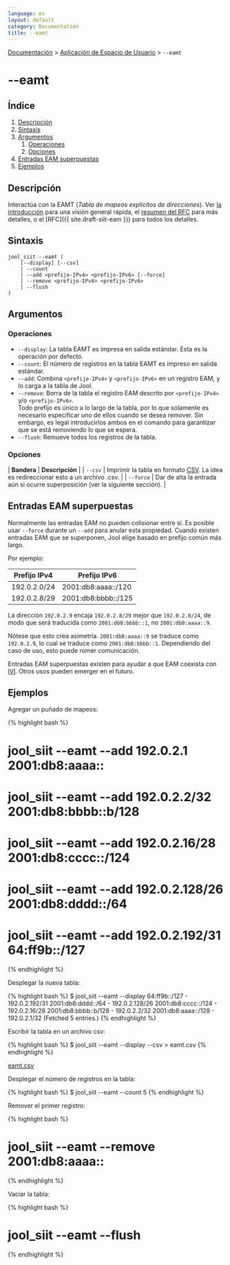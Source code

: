 ```yaml
---
language: es
layout: default
category: Documentation
title: --eamt
---
```


[Documentación](documentation.html) > [Aplicación de Espacio de Usuario](documentation.html#aplicacin-de-espacio-de-usuario) > `--eamt`

# \--eamt

## Índice

1. [Descripción](#descripcin)
2. [Sintaxis](#sintaxis)
3. [Argumentos](#argumentos)
   1. [Operaciones](#operaciones)
   2. [Opciones](#opciones)
4. [Entradas EAM superpuestas](#entradas-eam-superpuestas)
4. [Ejemplos](#ejemplos)

## Descripción

Interactúa con la EAMT (_Tabla de mapeos explícitos de direcciones_). Ver [la introducción](intro-xlat.html#siit-con-eam) para una visión general rápida, el [resumen del RFC](eamt.html) para más detalles, o el [RFC]({{ site.draft-siit-eam }}) para todos los detalles.

## Sintaxis

	jool_siit --eamt (
		[--display] [--csv]
		| --count
		| --add <prefijo-IPv4> <prefijo-IPv6> [--force]
		| --remove <prefijo-IPv4> <prefijo-IPv6>
		| --flush
	)

## Argumentos

### Operaciones

* `--display`: La tabla EAMT es impresa en salida estándar. Esta es la operación por defecto.
* `--count`: El número de registros en la tabla EAMT es impreso en salida estándar.
* `--add`: Combina `<prefijo-IPv4>` y `<prefijo-IPv6>` en un registro EAM, y lo carga a la tabla de Jool.
* `--remove`: Borra de la tabla el registro EAM descrito por `<prefijo-IPv4>` y/o `<prefijo-IPv6>`.  
Todo prefijo es único a lo largo de la tabla, por lo que solamente es necesario especificar uno de ellos cuando se desea remover. Sin embargo, es legal introducirlos ambos en el comando para garantizar que se está removiendo lo que se espera.
* `--flush`: Remueve todos los registros de la tabla.

### Opciones

| **Bandera** | **Descripción** |
| `--csv` | Imprimir la tabla en formato [CSV](https://es.wikipedia.org/wiki/CSV). La idea es redireccionar esto a un archivo .csv. |
| `--force` | Dar de alta la entrada aún si ocurre superposición (ver la siguiente sección). |

## Entradas EAM superpuestas

Normalmente las entradas EAM no pueden colisionar entre sí. Es posible usar `--force` durante un `--add` para anular esta propiedad. Cuando existen entradas EAM que se superponen, Jool elige basado en prefijo común más largo.

Por ejemplo:

| Prefijo IPv4    | Prefijo IPv6         |
|-----------------|----------------------|
| 192.0.2.0/24    | 2001:db8:aaaa::/120  |
| 192.0.2.8/29    | 2001:db8:bbbb::/125  |

La dirección `192.0.2.9` encaja `192.0.2.8/29` mejor que `192.0.2.0/24`, de modo que será traducida como `2001:db8:bbbb::1`, no `2001:db8:aaaa::9`.

Nótese que esto crea asimetría. `2001:db8:aaaa::9` se traduce como `192.0.2.9`, lo cual se traduce como `2001:db8:bbbb::1`. Dependiendo del caso de uso, esto puede romer comunicación.

Entradas EAM superpuestas existen para ayudar a que EAM coexista con [IVI](http://www.rfc-editor.org/rfc/rfc6219.txt). Otros usos pueden emerger en el futuro.

## Ejemplos

Agregar un puñado de mapeos:

{% highlight bash %}

# jool_siit --eamt --add 192.0.2.1      2001:db8:aaaa::
# jool_siit --eamt --add 192.0.2.2/32   2001:db8:bbbb::b/128
# jool_siit --eamt --add 192.0.2.16/28  2001:db8:cccc::/124
# jool_siit --eamt --add 192.0.2.128/26 2001:db8:dddd::/64
# jool_siit --eamt --add 192.0.2.192/31 64:ff9b::/127
{% endhighlight %}

Desplegar la nueva tabla:

{% highlight bash %}
$ jool_siit --eamt --display
64:ff9b::/127 - 192.0.2.192/31
2001:db8:dddd::/64 - 192.0.2.128/26
2001:db8:cccc::/124 - 192.0.2.16/28
2001:db8:bbbb::b/128 - 192.0.2.2/32
2001:db8:aaaa::/128 - 192.0.2.1/32
  (Fetched 5 entries.)
{% endhighlight %}

Escribir la tabla en un archivo csv:

{% highlight bash %}
$ jool_siit --eamt --display --csv > eamt.csv
{% endhighlight %}

[eamt.csv](../obj/eamt.csv)

Desplegar el número de registros en la tabla:

{% highlight bash %}
$ jool_siit --eamt --count
5
{% endhighlight %}

Remover el primer registro:

{% highlight bash %}
# jool_siit --eamt --remove 2001:db8:aaaa::
{% endhighlight %}

Vaciar la tabla:

{% highlight bash %}
# jool_siit --eamt --flush
{% endhighlight %}
